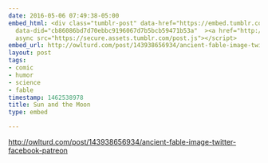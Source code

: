 ```yaml
---
date: 2016-05-06 07:49:38-05:00
embed_html: <div class="tumblr-post" data-href="https://embed.tumblr.com/embed/post/7VRNrWgUWz5Bz0nWM-zj7Q/143938656934"
  data-did="cb86086bd7d70ebbc9196067d7b5bcb59471b53a"  ><a href="http://owlturd.com/post/143938656934/ancient-fable-image-twitter-facebook-patreon">http://owlturd.com/post/143938656934/ancient-fable-image-twitter-facebook-patreon</a></div><script
  async src="https://secure.assets.tumblr.com/post.js"></script>
embed_url: http://owlturd.com/post/143938656934/ancient-fable-image-twitter-facebook-patreon
layout: post
tags:
- comic
- humor
- science
- fable
timestamp: 1462538978
title: Sun and the Moon
type: embed

---
```

<div class="tumblr-post" data-href="https://embed.tumblr.com/embed/post/7VRNrWgUWz5Bz0nWM-zj7Q/143938656934" data-did="cb86086bd7d70ebbc9196067d7b5bcb59471b53a"  ><a href="http://owlturd.com/post/143938656934/ancient-fable-image-twitter-facebook-patreon">http://owlturd.com/post/143938656934/ancient-fable-image-twitter-facebook-patreon</a></div><script async src="https://secure.assets.tumblr.com/post.js"></script>


